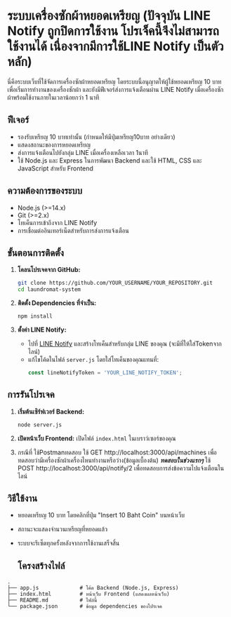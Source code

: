 # ระบบเครื่องซักผ้าหยอดเหรียญ (ปัจจุบัน LINE Notify ถูกปิดการใช้งาน โปรเจ็คนี้จึงไม่สามารถใช้งานได้ เนื่องจากมีการใช้LINE Notify เป็นตัวหลัก)

นี่คือระบบเว็บที่ใช้จัดการเครื่องซักผ้าหยอดเหรียญ โดยระบบนี้อนุญาตให้ผู้ใช้หยอดเหรียญ 10 บาทเพื่อเริ่มการทำงานของเครื่องซักผ้า และยังมีฟีเจอร์ส่งการแจ้งเตือนผ่าน LINE Notify เมื่อเครื่องซักผ้าพร้อมใช้งานภายในเวลาน้อยกว่า 1 นาที

## ฟีเจอร์
- รองรับเหรียญ 10 บาทเท่านั้น (กำหนดให้มีปุ่มเหรียญ10บาท อย่างเดียว)
- แสดงสถานะของการหยอดเหรียญ
- ส่งการแจ้งเตือนไปยังกลุ่ม LINE เมื่อเครื่องเหลือเวลา 1นาที
- ใช้ Node.js และ Express ในการพัฒนา Backend และใช้ HTML, CSS และ JavaScript สำหรับ Frontend

## ความต้องการของระบบ

- Node.js (>=14.x)
- Git (>=2.x)
- โทเค็นการเข้าถึงจาก LINE Notify
- การเชื่อมต่ออินเทอร์เน็ตสำหรับการส่งการแจ้งเตือน

## ขั้นตอนการติดตั้ง

1. **โคลนโปรเจคจาก GitHub:**
    ```bash
    git clone https://github.com/YOUR_USERNAME/YOUR_REPOSITORY.git
    cd laundromat-system
    ```

2. **ติดตั้ง Dependencies ที่จำเป็น:**
    ```bash
    npm install
    ```

3. **ตั้งค่า LINE Notify:**
   - ไปที่ [LINE Notify](https://notify-bot.line.me/en/) และสร้างโทเค็นสำหรับกลุ่ม LINE ของคุณ (จะมีที่ให้ใส่Tokenจากไลน์)
   - แก้ไขโค้ดในไฟล์ `server.js` โดยใส่โทเค็นของคุณแทนที่:
     ```javascript
     const lineNotifyToken = 'YOUR_LINE_NOTIFY_TOKEN';
     ```

## การรันโปรเจค

1. **เริ่มต้นเซิร์ฟเวอร์ Backend:**
    ```bash
    node server.js
    ```

2. **เปิดหน้าเว็บ Frontend:**
   เปิดไฟล์ `index.html` ในเบราว์เซอร์ของคุณ

3. กรณีที่ ใช้Postmanทดสอบ
   ใช้ GET http://localhost:3000/api/machines เพื่อทดสอบว่ามีเครื่องซักผ้าเครื่องไหนทำงานหรือว่าง(ข้อมูลเบื้องต้น) ***ทดสอบในช่วงแรกๆ***
   ใช้ POST http://localhost:3000/api/notify/2 เพื่อทดสอบการส่งข้อความไปแจ้งเตือนในไลน์ 

## วิธีใช้งาน

- หยอดเหรียญ 10 บาท โดยคลิกที่ปุ่ม "Insert 10 Baht Coin" บนหน้าเว็บ
- สถานะจะแสดงจำนวนเหรียญที่หยอดแล้ว
- ระบบจะรีเซ็ตทุกครั้งหลังจากการใช้งานเสร็จสิ้น

  ## โครงสร้างไฟล์

```plaintext
.
├── app.js             # โค้ด Backend (Node.js, Express)
├── index.html         # หน้าเว็บ Frontend (แสดงผลหน้าเว็บ)
├── README.md          # ไฟล์นี้
└── package.json       # ข้อมูล dependencies ของโปรเจค

